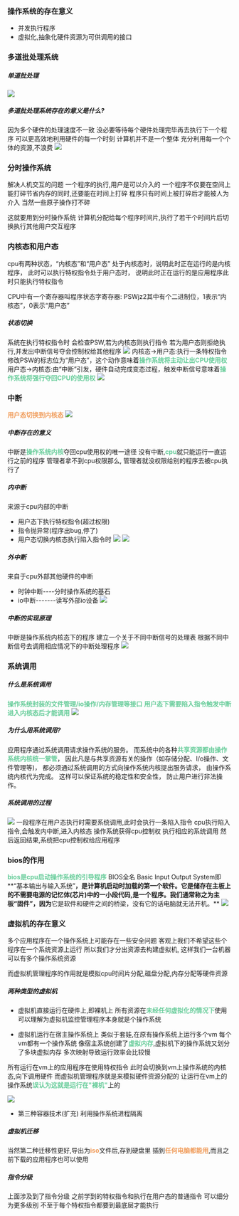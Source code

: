 ### 操作系统的存在意义
* 并发执行程序
* 虚拟化,抽象化硬件资源为可供调用的接口

### 多道批处理系统
##### 单道批处理
![](img/Pasted%20image%2020220914234103.png)
##### 多道批处理系统存在的意义是什么?
因为多个硬件的处理速度不一致
没必要等待每个硬件处理完毕再去执行下一个程序
可以更高效地利用硬件的每一个时刻
计算机并不是一个整体
充分利用每一个个体的资源,不浪费
![](img/Pasted%20image%2020220914234142.png)


### 分时操作系统
解决人机交互的问题
一个程序的执行,用户是可以介入的
一个程序不仅要在空间上能打碎节省内存的同时,还要能在时间上打碎
程序只有时间上被打碎后才能被人为介入
当然一些原子操作打不碎

这就要用到分时操作系统
计算机分配给每个程序时间片,执行了若干个时间片后切换执行其他用户交互程序


### 内核态和用户态
cpu有两种状态，“内核态”和“用户态”
处于内核态时，说明此时正在运行的是内核程序，
此时可以执行特权指令处于用户态时，
说明此时正在运行的是应用程序此时只能执行特权指令

CPU中有一个寄存器叫程序状态字寄存器: PSWjz2其中有个二进制位，1表示“内核态”，0表示“用户态”
##### 状态切换
系统在执行特权指令时
会检查PSW,若为内核态则执行指令
若为用户态则拒绝执行,并发出中断信号夺会控制权给其他程序
![](img/Pasted%20image%2020220915000941.png)
内核态→用户态:执行一条特权指令修改PSW的标志位为“用户态”，这个动作意味着<font color=#66CC99 style=" font-weight:bold;">操作系统将主动让出CPU使用权</font>
用户态→内核态:由“中断”引发，硬件自动完成变态过程，触发中断信号意味着<font color=#66CC99 style=" font-weight:bold;">操作系统将强行夺回CPU的使用权</font>
![](img/Pasted%20image%2020220915001400.png)


### 中断
<font color=#F09B59 style=" font-weight:bold;">用户态切换到内核态</font>
![](img/Pasted%20image%2020220915004726.png)


##### 中断存在的意义
中断是<font color=#66CC99 style=" font-weight:bold;">操作系统内核</font>夺回cpu使用权的唯一途径
没有中断,<font color=#66CC99 style=" font-weight:bold;">cpu</font>就只能运行一直运行之前的程序
管理者拿不到cpu权限那么,
管理者就没权限给别的程序去被cpu执行了

##### 内中断
来源于cpu内部的中断
* 用户态下执行特权指令(超过权限)
* 指令抛异常(程序出bug,停了)
* 用户态切换内核态执行陷入指令时
![](img/Pasted%20image%2020220915003436.png)
![](img/Pasted%20image%2020220915003637.png)


##### 外中断
来自于cpu外部其他硬件的中断
* 时钟中断----分时操作系统的基石
* io中断-------读写外部io设备
![](img/Pasted%20image%2020220915004212.png)

##### 中断的实现原理
中断是操作系统内核态下的程序
建立一个关于不同中断信号的处理表
根据不同中断信号去调用相应情况下的中断处理程序
![](img/Pasted%20image%2020220915004926.png)


### 系统调用
##### 什么是系统调用
<font color=#66CC99 style=" font-weight:bold;">操作系统封装的文件管理/io操作/内存管理等接口</font>
<font color=#66CC99 style=" font-weight:bold;">用户态下需要陷入指令触发中断进入内核态后才能调用</font>
![](img/Pasted%20image%2020220915045617.png)

##### 为什么用系统调用?
应用程序通过系统调用请求操作系统的服务。
而系统中的各种<font color=#66CC99 style=" font-weight:bold;">共享资源都由操作系统内核统一掌管</font>，
因此凡是与共享资源有关的操作（如存储分配、I/o操作、文件管理等)，
都必须通过系统调用的方式向操作系统内核提出服务请求，
由操作系统内核代为完成。
这样可以保证系统的稳定性和安全性，
防止用户进行非法操作。

##### 系统调用的过程
![](img/Pasted%20image%2020220915050603.png)
一段程序在用户态执行时需要系统调用,此时会执行一条陷入指令
cpu执行陷入指令,会触发内中断,进入内核态
操作系统获得cpu控制权
执行相应的系统调用
然后返回结果,系统把cpu控制权给应用程序
### bios的作用
<font color=#66CC99 style=" font-weight:bold;">bios是cpu启动操作系统的引导程序</font>
BIOS全名 Basic Input Output System即**“基本输出与输入系统”**，是计算机启动时加载的第一个软件。它是储存在主板上的不需要电源的记忆体(芯片)中的一小段代码,是一个程序。我们通常称之为主板“固件”，因为**它是软件和硬件之间的桥梁，没有它的话电脑就无法开机。**
![](img/Pasted%20image%2020220915160926.png)


### 虚拟机的存在意义
多个应用程序在一个操作系统上可能存在一些安全问题
客观上我们不希望这些个程序在一个系统资源上运行
所以我们才分出资源去构建虚拟机,
这样我们一台机器可以有多个操作系统资源

而虚拟机管理程序的作用就是模拟cpu时间片分配,磁盘分配,内存分配等硬件资源

##### 两种类型的虚拟机
* 虚拟机直接运行在硬件上,即裸机上
所有资源在<font color=#66CC99 style=" font-weight:bold;">未经任何虚拟化的情况下</font>使用
可以理解为虚拟机监控管理程序本身就是个操作系统

* 虚拟机运行在宿主操作系统上
类似于套娃,在原有操作系统上运行多个vm
每个vm都有一个操作系统
像宿主系统创建了<font color=#66CC99 style=" font-weight:bold;">虚拟内存</font>,虚拟机下的操作系统又划分了多块虚拟内存
多次映射导致运行效率会比较慢

所有运行在vm上的应用程序在使用特权指令
此时会切换到vm上操作系统的内核态,向下调用硬件
而虚拟机管理程序就是来模拟硬件资源分配的
让运行在vm上的操作系统<font color=#66CC99 style=" font-weight:bold;">误认为这就是运行在"裸机"</font>上的

![](img/Pasted%20image%2020220915164235.png)

* 第三种容器技术(扩充)
利用操作系统进程隔离

##### 虚拟机迁移
当然第二种迁移性更好,导出为<font color=#F09B59 style=" font-weight:bold;">iso</font>文件后,存到硬盘里
插到<font color=#F09B59 style=" font-weight:bold;">任何电脑都能用</font>,而且之前下载的应用程序也可以使用

##### 指令分级
上面涉及到了指令分级
之前学到的特权指令和执行在用户态的普通指令
可以细分为更多级别
不至于每个特权指令都要到最底层才能执行